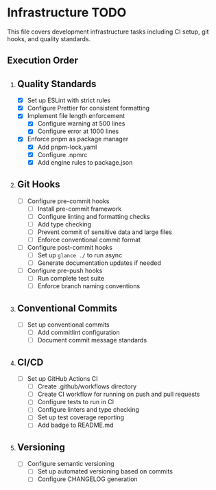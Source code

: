 # Infrastructure TODO

This file covers development infrastructure tasks including CI setup, git hooks, and quality standards.

## Execution Order

1. ## Quality Standards

   - [x] Set up ESLint with strict rules
   - [x] Configure Prettier for consistent formatting
   - [x] Implement file length enforcement
     - [x] Configure warning at 500 lines
     - [x] Configure error at 1000 lines
   - [x] Enforce pnpm as package manager
     - [x] Add pnpm-lock.yaml
     - [x] Configure .npmrc
     - [x] Add engine rules to package.json

2. ## Git Hooks

   - [ ] Configure pre-commit hooks
     - [ ] Install pre-commit framework
     - [ ] Configure linting and formatting checks
     - [ ] Add type checking
     - [ ] Prevent commit of sensitive data and large files
     - [ ] Enforce conventional commit format
   - [ ] Configure post-commit hooks
     - [ ] Set up `glance ./` to run async
     - [ ] Generate documentation updates if needed
   - [ ] Configure pre-push hooks
     - [ ] Run complete test suite
     - [ ] Enforce branch naming conventions

3. ## Conventional Commits

   - [ ] Set up conventional commits
     - [ ] Add commitlint configuration
     - [ ] Document commit message standards

4. ## CI/CD

   - [ ] Set up GitHub Actions CI
     - [ ] Create .github/workflows directory
     - [ ] Create CI workflow for running on push and pull requests
     - [ ] Configure tests to run in CI
     - [ ] Configure linters and type checking
     - [ ] Set up test coverage reporting
     - [ ] Add badge to README.md

5. ## Versioning
   - [ ] Configure semantic versioning
     - [ ] Set up automated versioning based on commits
     - [ ] Configure CHANGELOG generation
